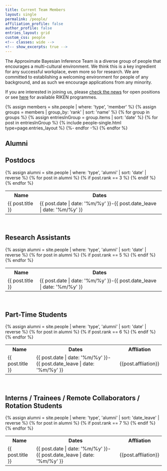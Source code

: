 ```yaml
---
title: Current Team Members
layout: single
permalink: /people/
affiliation_profile: false
author_profile: false
entries_layout: grid
custom_css: people
<!-- classes: wide -->
<!-- show_excerpts: true -->
---
```


The Approximate Bayesian Inference Team is a diverse group of people that
encourages a multi-cultural environment. We think this is a key ingredient for any successful workplace,
even more so for research.
We are committed to establishing a welcoming environment for people of any
background, and as such we encourage applications from any minority.

If you are interested in joining us, please [check the news](../news/) for open positions or see
[here](../vacancies/) for available RIKEN programmes.
 

<section class="page__content cf">
<div class="entries-{{ entries_layout }}">
  {% assign members = site.people | where: 'type', 'member' %}
  {% assign groups = members | group_by: 'rank' | sort: 'name' %}
  {% for group in groups %}
    {% assign entriesInGroup = group.items | sort: 'date' %}
    {% for post in entriesInGroup %}
      {% include people-single.html type=page.entries_layout %}
    {%- endfor -%}
  {% endfor %}
</div>
</section>

<section class="page__content cf">
<h1>Alumni</h1>
<h2>Postdocs</h2>
<table class="responsive-table table">
  <tr>
    <th>Name</th>
    <th>Dates</th>
  </tr>
  {% assign alumni = site.people | where: 'type', 'alumni' | sort: 'date' | reverse %}
  {% for post in alumni %}
    {% if post.rank == 3 %}
      <tr>
        <td>{{ post.title }}</td>
        <td>{{ post.date | date: '%m/%y' }}-{{ post.date_leave | date: '%m/%y' }}</td>
      </tr>
    {% endif %}
  {% endfor %}
</table>
<br>
<!--  -->
<h2>Research Assistants</h2>
<table class="responsive-table table">
  <tr>
    <th>Name</th>
    <th>Dates</th>
  </tr>
  {% assign alumni = site.people | where: 'type', 'alumni' | sort: 'date' | reverse %}
  {% for post in alumni %}
    {% if post.rank == 5 %}
      <tr>
        <td>{{ post.title }}</td>
        <td>{{ post.date | date: '%m/%y' }}-{{ post.date_leave | date: '%m/%y' }}</td>
      </tr>
    {% endif %}
  {% endfor %}
</table>
<br>
<!--  -->
<h2>Part-Time Students</h2>
<table class="responsive-table table">
  <tr>
    <th>Name</th>
    <th>Dates</th>
    <th>Affliation</th>
  </tr>
  {% assign alumni = site.people | where: 'type', 'alumni' | sort: 'date' | reverse %}
  {% for post in alumni %}
    {% if post.rank == 6 %}
      <tr>
        <td>{{ post.title }}</td>
        <td>{{ post.date | date: '%m/%y' }}-{{ post.date_leave | date: '%m/%y' }}</td>
        <td>{{post.affliation}}</td>
      </tr>
    {% endif %}
  {% endfor %}
</table>
<br>
<!--  -->
<h2>Interns / Trainees / Remote Collaborators / Rotation Students </h2>
<table class="responsive-table table" font-size="1em">
  <tr>
    <th>Name</th>
    <th>Dates</th>
    <th>Affliation</th>
  </tr>
  {% assign alumni = site.people | where: 'type', 'alumni' | sort: 'date_leave' | reverse %}
  {% for post in alumni %}
    {% if post.rank == 7 %}
      <tr>
        <td>{{ post.title }}</td>
        <td>{{ post.date | date: '%m/%y' }}-{{ post.date_leave | date: '%m/%y' }}</td>
        <td>{{post.affliation}}</td>
      </tr>
    {% endif %}
  {% endfor %}
</table>
</section>

